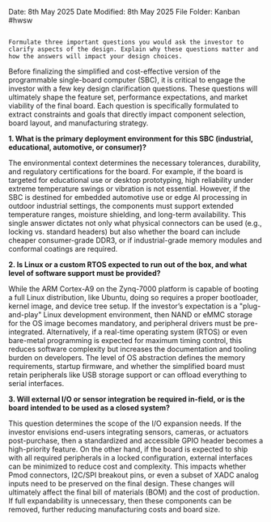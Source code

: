 Date: 8th May 2025
Date Modified: 8th May 2025
File Folder: Kanban
#hwsw 

```ad-summary

Formulate three important questions you would ask the investor to clarify aspects of the design. Explain why these questions matter and how the answers will impact your design choices.
```

Before finalizing the simplified and cost-effective version of the programmable single-board computer (SBC), it is critical to engage the investor with a few key design clarification questions. These questions will ultimately shape the feature set, performance expectations, and market viability of the final board. Each question is specifically formulated to extract constraints and goals that directly impact component selection, board layout, and manufacturing strategy.

**1. What is the primary deployment environment for this SBC (industrial, educational, automotive, or consumer)?**

The environmental context determines the necessary tolerances, durability, and regulatory certifications for the board. For example, if the board is targeted for educational use or desktop prototyping, high reliability under extreme temperature swings or vibration is not essential. However, if the SBC is destined for embedded automotive use or edge AI processing in outdoor industrial settings, the components must support extended temperature ranges, moisture shielding, and long-term availability. This single answer dictates not only what physical connectors can be used (e.g., locking vs. standard headers) but also whether the board can include cheaper consumer-grade DDR3, or if industrial-grade memory modules and conformal coatings are required.

**2. Is Linux or a custom RTOS expected to run out of the box, and what level of software support must be provided?**

While the ARM Cortex-A9 on the Zynq-7000 platform is capable of booting a full Linux distribution, like Ubuntu, doing so requires a proper bootloader, kernel image, and device tree setup. If the investor’s expectation is a "plug-and-play" Linux development environment, then NAND or eMMC storage for the OS image becomes mandatory, and peripheral drivers must be pre-integrated. Alternatively, if a real-time operating system (RTOS) or even bare-metal programming is expected for maximum timing control, this reduces software complexity but increases the documentation and tooling burden on developers. The level of OS abstraction defines the memory requirements, startup firmware, and whether the simplified board must retain peripherals like USB storage support or can offload everything to serial interfaces.

**3. Will external I/O or sensor integration be required in-field, or is the board intended to be used as a closed system?**

This question determines the scope of the I/O expansion needs. If the investor envisions end-users integrating sensors, cameras, or actuators post-purchase, then a standardized and accessible GPIO header becomes a high-priority feature. On the other hand, if the board is expected to ship with all required peripherals in a locked configuration, external interfaces can be minimized to reduce cost and complexity. This impacts whether Pmod connectors, I2C/SPI breakout pins, or even a subset of XADC analog inputs need to be preserved on the final design. These changes will ultimately affect the final bill of materials (BOM) and the cost of production. If full expandability is unnecessary, then these components can be removed, further reducing manufacturing costs and board size.